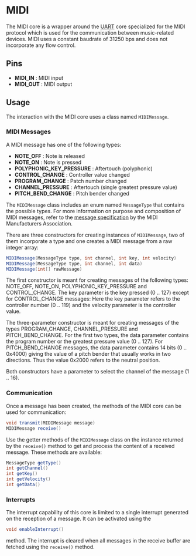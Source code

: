 # MIDI
The MIDI core is a wrapper around the [UART](uart.md) core specialized for the MIDI protocol which is used for the communication between music-related devices. MIDI uses a constant baudrate of 31250 bps and does not incorporate any flow control.

## Pins
* **MIDI_IN** : MIDI input
* **MIDI_OUT** : MIDI output

## Usage
The interaction with the MIDI core uses a class named `MIDIMessage`.

### MIDI Messages
A MIDI message has one of the following types:

* **NOTE_OFF** : Note is released
* **NOTE_ON** : Note is pressed
* **POLYPHONIC_KEY_PRESSURE** : Aftertouch (polyphonic) 
* **CONTROL_CHANGE** : Controller value changed
* **PROGRAM_CHANGE** : Patch number changed
* **CHANNEL_PRESSURE** : Aftertouch (single greatest pressure value)
* **PITCH_BEND_CHANGE** : Pitch bender changed

The `MIDIMessage` class includes an enum named `MessageType` that contains the possible types. For more information on purpose and composition of MIDI messages, refer to the [message specification](http://www.midi.org/techspecs/midimessages.php) by the MIDI Manufacturers Association.

There are three constructors for creating instances of `MIDIMessage`, two of them incorporate a type and one creates a MIDI message from a raw integer array:

```java
MIDIMessage(MessageType type, int channel, int key, int velocity) 
MIDIMessage(MessageType type, int channel, int data)
MIDIMessage(int[] rawMessage)
```

The first constructor is meant for creating messages of the following types: NOTE_OFF, NOTE_ON, POLYPHONIC_KEY_PRESSURE and CONTROL_CHANGE. The key parameter is the key pressed (0 .. 127) except for CONTROL_CHANGE messages: Here the key parameter refers to the controller number (0 .. 119) and the velocity parameter is the controller value.

The three-parameter constructor is meant for creating messages of the types PROGRAM_CHANGE, CHANNEL_PRESSURE and PITCH_BEND_CHANGE. For the first two types, the data parameter contains the program number or the greatest pressure value (0 .. 127). For PITCH_BEND_CHANGE messages, the data parameter contains 14 bits (0 .. 0x4000) giving the value of a pitch bender that usually works in two directions. Thus the value 0x2000 refers to the neutral position.

Both constructors have a parameter to select the channel of the message (1 .. 16).

### Communication
Once a message has been created, the methods of the MIDI core can be used for communication:

```java
void transmit(MIDIMessage message)
MIDIMessage receive()
```

Use the getter methods of the `MIDIMessage` class on the instance returned by the `receive()` method to get and process the content of a received message. These methods are available:

```java
MessageType getType()
int getChannel()
int getKey()
int getVelocity()
int getData()
```

### Interrupts
The interrupt capability of this core is limited to a single interrupt generated on the reception of a message. It can be activated using the

```java
void enableInterrupt()
```

method. The interrupt is cleared when all messages in the receive buffer are fetched using the `receive()` method.
